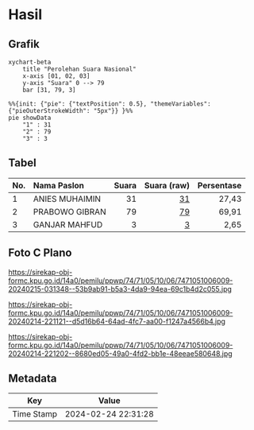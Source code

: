 # Hasil

## Grafik

```mermaid
xychart-beta
    title "Perolehan Suara Nasional"
    x-axis [01, 02, 03]
    y-axis "Suara" 0 --> 79
    bar [31, 79, 3]
```

```mermaid
%%{init: {"pie": {"textPosition": 0.5}, "themeVariables": {"pieOuterStrokeWidth": "5px"}} }%%
pie showData
    "1" : 31
    "2" : 79
    "3" : 3
```

## Tabel

| No. | Nama Paslon    | Suara | Suara (raw) | Persentase |
|:--- |:-------------- | -----:| -----------:| ----------:|
| 1   | ANIES MUHAIMIN | 31    | [31][p-1]   | 27,43      |
| 2   | PRABOWO GIBRAN | 79    | [79][p-2]   | 69,91      |
| 3   | GANJAR MAHFUD  | 3     | [3][p-3]    | 2,65       |


[p-1]: https://github.com/gigit-pemilu/pemilu-2024/blob/main/pilpres/hitung-suara/sub/74-sulawesi-tenggara/sub/71-kota-kendari/sub/05-kendari-barat/sub/1006-sodohoa/sub/009-tps/sub/paslon-1.txt
[p-2]: https://github.com/gigit-pemilu/pemilu-2024/blob/main/pilpres/hitung-suara/sub/74-sulawesi-tenggara/sub/71-kota-kendari/sub/05-kendari-barat/sub/1006-sodohoa/sub/009-tps/sub/paslon-2.txt
[p-3]: https://github.com/gigit-pemilu/pemilu-2024/blob/main/pilpres/hitung-suara/sub/74-sulawesi-tenggara/sub/71-kota-kendari/sub/05-kendari-barat/sub/1006-sodohoa/sub/009-tps/sub/paslon-3.txt

## Foto C Plano

https://sirekap-obj-formc.kpu.go.id/14a0/pemilu/ppwp/74/71/05/10/06/7471051006009-20240215-031348--53b9ab91-b5a3-4da9-94ea-69c1b4d2c055.jpg

https://sirekap-obj-formc.kpu.go.id/14a0/pemilu/ppwp/74/71/05/10/06/7471051006009-20240214-221121--d5d16b64-64ad-4fc7-aa00-f1247a4566b4.jpg

https://sirekap-obj-formc.kpu.go.id/14a0/pemilu/ppwp/74/71/05/10/06/7471051006009-20240214-221202--8680ed05-49a0-4fd2-bb1e-48eeae580648.jpg


## Metadata

| Key        | Value               |
| ---------- | ------------------- |
| Time Stamp | 2024-02-24 22:31:28 |




